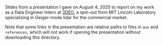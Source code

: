 Slides from a presentation I gave on August 4, 2025 to report on my work as a Data Engineer Intern at [3DEO](https://3deolidar.com/), a spin-out from MIT Lincoln Laboratory specializing in Geiger-mode lidar for the commercial market.

Note that some links in the presentation are relative paths to files in `aux` and `references`, which will not work if opening the presentation without downloading this directory.
